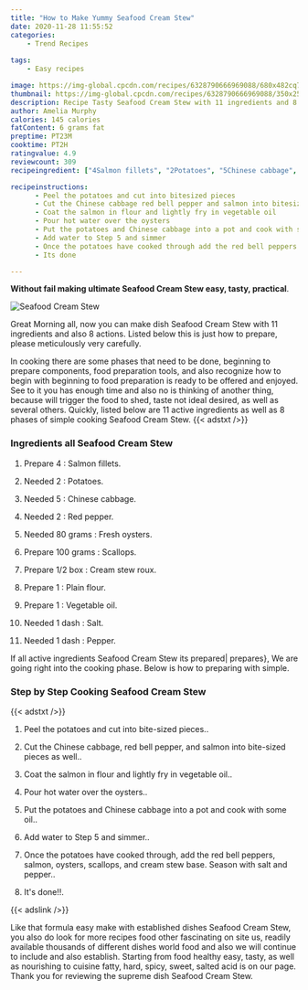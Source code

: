 ```yaml
---
title: "How to Make Yummy Seafood Cream Stew"
date: 2020-11-28 11:55:52
categories:
    - Trend Recipes
    
tags:
    - Easy recipes

image: https://img-global.cpcdn.com/recipes/6328790666969088/680x482cq70/seafood-cream-stew-recipe-main-photo.jpg
thumbnail: https://img-global.cpcdn.com/recipes/6328790666969088/350x250cq70/seafood-cream-stew-recipe-main-photo.jpg
description: Recipe Tasty Seafood Cream Stew with 11 ingredients and 8 stages of easy cooking.
author: Amelia Murphy
calories: 145 calories
fatContent: 6 grams fat
preptime: PT23M
cooktime: PT2H
ratingvalue: 4.9
reviewcount: 309
recipeingredient: ["4Salmon fillets", "2Potatoes", "5Chinese cabbage", "2Red pepper", "80 gramsFresh oysters", "100 gramsScallops", "1/2 boxCream stew roux", "1Plain flour", "1Vegetable oil", "1 dashSalt", "1 dashPepper"]

recipeinstructions: 
      - Peel the potatoes and cut into bitesized pieces 
      - Cut the Chinese cabbage red bell pepper and salmon into bitesized pieces as well 
      - Coat the salmon in flour and lightly fry in vegetable oil 
      - Pour hot water over the oysters 
      - Put the potatoes and Chinese cabbage into a pot and cook with some oil 
      - Add water to Step 5 and simmer 
      - Once the potatoes have cooked through add the red bell peppers salmon oysters scallops and cream stew base Season with salt and pepper 
      - Its done

---
```




**Without fail making ultimate Seafood Cream Stew easy, tasty, practical**. 


![Seafood Cream Stew](https://img-global.cpcdn.com/recipes/6328790666969088/680x482cq70/seafood-cream-stew-recipe-main-photo.jpg "Seafood Cream Stew")




Great Morning all, now you can make dish Seafood Cream Stew with 11 ingredients and also 8 actions. Listed below this is just how to prepare, please meticulously very carefully.

In cooking there are some phases that need to be done, beginning to prepare components, food preparation tools, and also recognize how to begin with beginning to food preparation is ready to be offered and enjoyed. See to it you has enough time and also no is thinking of another thing, because will trigger the food to shed, taste not ideal desired, as well as several others. Quickly, listed below are 11 active ingredients as well as 8 phases of simple cooking Seafood Cream Stew.
{{< adstxt />}}

### Ingredients all Seafood Cream Stew


1. Prepare 4 : Salmon fillets.

1. Needed 2 : Potatoes.

1. Needed 5 : Chinese cabbage.

1. Needed 2 : Red pepper.

1. Needed 80 grams : Fresh oysters.

1. Prepare 100 grams : Scallops.

1. Prepare 1/2 box : Cream stew roux.

1. Prepare 1 : Plain flour.

1. Prepare 1 : Vegetable oil.

1. Needed 1 dash : Salt.

1. Needed 1 dash : Pepper.



If all active ingredients Seafood Cream Stew its prepared| prepares}, We are going right into the cooking phase. Below is how to preparing with simple.

### Step by Step Cooking Seafood Cream Stew

{{< adstxt />}}


1. Peel the potatoes and cut into bite-sized pieces..



1. Cut the Chinese cabbage, red bell pepper, and salmon into bite-sized pieces as well..



1. Coat the salmon in flour and lightly fry in vegetable oil..



1. Pour hot water over the oysters..



1. Put the potatoes and Chinese cabbage into a pot and cook with some oil..



1. Add water to Step 5 and simmer..



1. Once the potatoes have cooked through, add the red bell peppers, salmon, oysters, scallops, and cream stew base. Season with salt and pepper..



1. It&#39;s done!!.





{{< adslink />}}

Like that formula easy make with established dishes Seafood Cream Stew, you also do look for more recipes food other fascinating on site us, readily available thousands of different dishes world food and also we will continue to include and also establish. Starting from food healthy easy, tasty, as well as nourishing to cuisine fatty, hard, spicy, sweet, salted acid is on our page. Thank you for reviewing the supreme dish Seafood Cream Stew.
